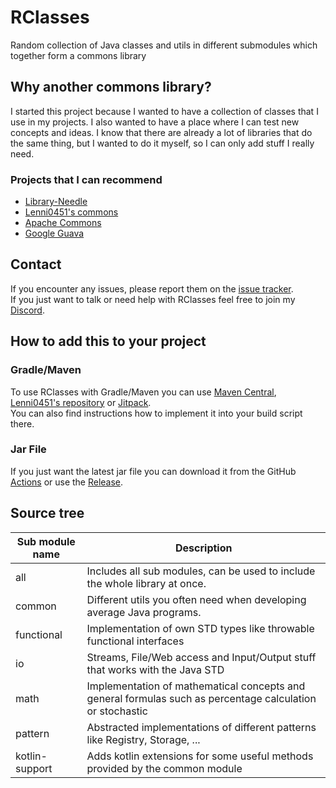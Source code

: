 # RClasses
Random collection of Java classes and utils in different submodules which together form a commons library

## Why another commons library?
I started this project because I wanted to have a collection of classes that I use in my projects. 
I also wanted to have a place where I can test new concepts and ideas. 
I know that there are already a lot of libraries that do the same thing, but I wanted to do it myself, so I can only add stuff I really need. 

### Projects that I can recommend
- [Library-Needle](https://github.com/vergessene/Library-Needle)
- [Lenni0451's commons](https://github.com/Lenni0451/commons)
- [Apache Commons](https://commons.apache.org/)
- [Google Guava](https://github.com/google/guava)

## Contact
If you encounter any issues, please report them on the
[issue tracker](https://github.com/FlorianMichael/RClasses/issues).  
If you just want to talk or need help with RClasses feel free to join my
[Discord](https://discord.gg/BwWhCHUKDf).

## How to add this to your project
### Gradle/Maven
To use RClasses with Gradle/Maven you can use [Maven Central](https://mvnrepository.com/artifact/de.florianmichael/RClasses), [Lenni0451's repository](https://maven.lenni0451.net/#/releases/de/florianmichael/rclasses) or [Jitpack](https://jitpack.io/#FlorianMichael/RClasses).  
You can also find instructions how to implement it into your build script there.

### Jar File
If you just want the latest jar file you can download it from the GitHub [Actions](https://github.com/FlorianMichael/RClasses/actions) or use the [Release](https://github.com/FlorianMichael/RClasses/releases).

## Source tree
| Sub module name | Description                                                                                               |
|-----------------|-----------------------------------------------------------------------------------------------------------|
| all             | Includes all sub modules, can be used to include the whole library at once.                               |
| common          | Different utils you often need when developing average Java programs.                                     |
| functional      | Implementation of own STD types like throwable functional interfaces                                      |
| io              | Streams, File/Web access and Input/Output stuff that works with the Java STD                              |
| math            | Implementation of mathematical concepts and general formulas such as percentage calculation or stochastic |
| pattern         | Abstracted implementations of different patterns like Registry, Storage, ...                              |
| kotlin-support  | Adds kotlin extensions for some useful methods provided by the common module                              |
